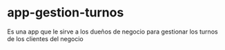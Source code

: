 # app-gestion-turnos
Es una app que le sirve a los dueños de negocio para gestionar los turnos de los clientes del negocio
